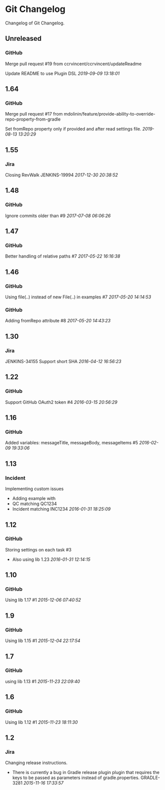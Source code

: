
# Git Changelog

Changelog of Git Changelog.


## Unreleased
 
### GitHub
  
   Merge pull request #19 from ccrvincent/ccrvincent/updateReadme

Update README to use Plugin DSL *2019-09-09 13:18:01*

  

 


## 1.64
 
### GitHub
  
   Merge pull request #17 from mdolinin/feature/provide-ability-to-override-repo-property-from-gradle

Set fromRepo property only if provided and after read settings file. *2019-08-13 13:20:29*

  

 


## 1.55
 
### Jira
  
   Closing RevWalk JENKINS-19994 *2017-12-30 20:38:52*

  

 


## 1.48
 
### GitHub
  
   Ignore commits older than #9 *2017-07-08 06:06:26*

  

 


## 1.47
 
### GitHub
  
   Better handling of relative paths #7 *2017-05-22 16:16:38*

  

 


## 1.46
 
### GitHub
  
   Using file(..) instead of new File(..) in examples #7 *2017-05-20 14:14:53*

  

 
### GitHub
  
   Adding fromRepo attribute #8 *2017-05-20 14:43:23*

  

 


## 1.30
 
### Jira
  
   JENKINS-34155 Support short SHA *2016-04-12 16:56:23*

  

 


## 1.22
 
### GitHub
  
   Support GitHub OAuth2 token #4 *2016-03-15 20:56:29*

  

 


## 1.16
 
### GitHub
  
   Added variables: messageTitle, messageBody, messageItems #5 *2016-02-09 19:33:06*

  

 


## 1.13
 
### Incident
  
   Implementing custom issues
 * Adding example with
  * QC matching QC1234
  * Incident matching INC1234 *2016-01-31 18:25:09*

  

 


## 1.12
 
### GitHub
  
   Storing settings on each task #3

 * Also using lib 1.23 *2016-01-31 12:14:15*

  

 


## 1.10
 
### GitHub
  
   Using lib 1.17 #1 *2015-12-06 07:40:52*

  

 


## 1.9
 
### GitHub
  
   Using lib 1.15 #1 *2015-12-04 22:17:54*

  

 


## 1.7
 
### GitHub
  
   using lib 1.13 #1 *2015-11-23 22:09:40*

  

 


## 1.6
 
### GitHub
  
   Using lib 1.12 #1 *2015-11-23 18:11:30*

  

 


## 1.2
 
### Jira
  
   Changing release instructions.

 * There is currently a bug in Gradle release plugin plugin that requires the keys to be passed as parameters instead of gradle.properties. GRADLE-3281 *2015-11-16 17:33:57*

  

 


 
